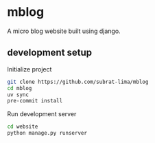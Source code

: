 # mblog
A micro blog website built using django.

## development setup
Initialize project
```sh
git clone https://github.com/subrat-lima/mblog
cd mblog
uv sync
pre-commit install
```

Run development server
```sh
cd website
python manage.py runserver
```
